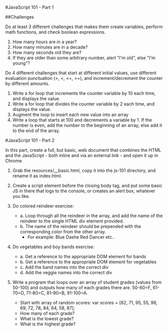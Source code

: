 #JavaScript 101 - Part 1

##Challenges

Do at least 3 different challenges that makes them create variables, perform math functions, and check boolean expressions.

1. How many hours are in a year?
2. How many minutes are in a decade?
3. How many seconds old they are?
4. If they are older than some arbitrary number, alert "I'm old", else "I'm young"?

Do 4 different challenges that start at different initial values, use different evaluation punctuation (>, <, <=, >=), and increment/decrement the counter by different amounts.

1. Write a for loop that increments the counter variable by 10 each time, and displays the value.
2. Write a for loop that divides the counter variable by 2 each time, and displays the value.
3. Augment the loop to insert each new value into an array
4. Write a loop that starts at 100 and decrements a variable by 1. If the number is even, add the number to the beginning of an array, else add it to the end of the array.

#JavaScript 101 - Part 2

In this part, create a full, but basic, web document that combines the HTML and the JavaScript - both inline and via an external link - and open it up in Chrome.

1. Grab the resources/__basic.html, copy it into the js-101 directory, and rename it as index.html.
2. Create a script element before the closing body tag, and put some basic JS in there that logs to the console, or creates an alert box, whatever you like.
3. Do colored reindeer exercise:
    - a. Loop through all the reindeer in the array, and add the 
    name of the reindeer to the single HTML div element provided.
    - b. The name of the reindeer should be prepended with the corresponding
    color from the other array.
         - For example:
            Blue Dashe
            Red Dancer
            etc..
4. Do vegetables and boy bands exercise:
    - a. Get a reference to the appropriate DOM element for bands
    - b. Get a reference to the appropriate DOM element for vegetables
    - c. Add the band names into the correct div
    - d. Add the veggie names into the correct div
5. Write a program that loops over an array of student grades (values from 50-100) and outputs how many of each grades there are. 50-60=F, 61-70=D, 71-80=C, 81-90=B, 91-100=A.

    - Start with array of random scores: var scores = [82, 71, 95, 55, 98, 69, 72, 78, 84, 64, 58, 87];
    - How many of each grade?
    - What is the lowest grade?
    - What is the highest grade?